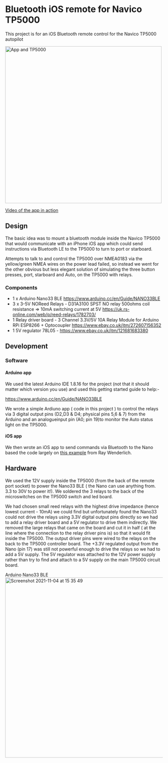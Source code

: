 # Bluetooth iOS remote for Navico TP5000

This project is for an iOS Bluetooth remote control for the Navico TP5000 autopilot

<img src="https://user-images.githubusercontent.com/463068/140337885-da3f190a-4a87-4f6d-9f18-b0aabbac31da.jpeg" alt="App and TP5000" width="500"/>

[Video of the app in action](https://youtu.be/SloeDqlF8rE)

## Design
The basic idea was to mount a bluetooth module inside the Navico TP5000 that would communicate with an iPhone iOS app which could send instructions via Bluetooth LE to the TP5000 to turn to port or starboard.

Attempts to talk to and control the TP5000 over NMEA0183 via the yellow/green NMEA wires on the power lead failed, so instead we went for the other obvious but less elegant solution of simulating the three button presses, port, starboard and Auto, on the TP5000 with relays.

### Components
- 1 x Arduino Nano33 BLE https://www.arduino.cc/en/Guide/NANO33BLE
- 3 x 3-5V NOReed Relays -  D31A3100 SPST NO relay 500ohms coil resistance =>  10mA switching current at 5V https://uk.rs-online.com/web/p/reed-relays/1782703/
- 1 Relay driver board - 3 Channel 3.3V/5V 10A Relay Module for Arduino RPi ESP8266 + Optocoupler https://www.ebay.co.uk/itm/272607156352
- 1 5V regulator 78L05 - https://www.ebay.co.uk/itm/121681683380

## Development
### Software
#### Arduino app
We used the latest Arduino IDE 1.8.16 for the project (not that it should matter which version you use) and used this getting started guide to help:-

https://www.arduino.cc/en/Guide/NANO33BLE

We wrote a simple Ardiuno app ( code in this project ) to control the relays via 3 digital output pins (D2,D3 & D4; physical pins 5,6 & 7) from the Arduino and an analogueinput pin (A0; pin 19)to monitor the Auto status light on the TP5000. 

#### iOS app
We then wrote an iOS app to send commands via Bluetooth to the Nano 
based the code largely on [this example](https://www.raywenderlich.com/85900/arduino-tutorial-integrating-bluetooth-le-ios-swift) from Ray Wenderlich.

## Hardware
We used the 12V supply inside the TP5000 (from the back of the remote port socket) to power the Nano33 BLE ( the Nano can use anything from. 3.3 to 30V to power it!).
We soldered the 3 relays to the back of the microswitches on the TP5000 switch and led board.

We had chosen small reed relays with the highest drive impedance (hence lowest current -  10mA) we could find but unfortunately found the Nano33 could not drive the relays using 3.3V digital output pins directly so we had to add a relay driver board and a 5V regulator to drive them indirectly. We removed the large relays that came on the board and cut it in half ( at the line where the connection to the relay driver pins is) so that it would fit inside the TP5000. The output driver pins were wired to the relays on the back to the TP5000 controller board. The +3.3V regulated output from the Nano (pin 17) was still not powerful enough to drive the relays so we had to add a 5V supply. The 5V regulator was attached to the 12V power supply rather than try to find and attach to a 5V supply on the main TP5000 circuit board.

Arduino Nano33 BLE 
<img width="574" alt="Screenshot 2021-11-04 at 15 35 49" src="https://user-images.githubusercontent.com/463068/140360352-0740f7b8-dcc0-4869-835b-e54d204a1956.png">

